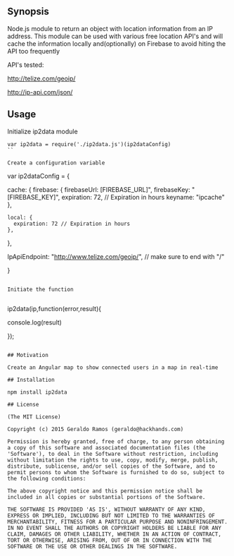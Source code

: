 ## Synopsis

Node.js module to return an object with location information from an IP address.
This module can be used with various free location API's and will cache the information locally and(optionally) on Firebase to avoid hiting the API too frequently

API's tested:

http://telize.com/geoip/

http://ip-api.com/json/


## Usage

Initialize ip2data module

```
var ip2data = require('./ip2data.js')(ip2dataConfig)
``

Create a configuration variable

```
var ip2dataConfig = {

  cache: {
    firebase: {
      firebaseUrl: [FIREBASE_URL]",
      firebaseKey: "[FIREBASE_KEY]",
      expiration: 72, // Expiration in hours
      keyname: "ipcache"  
    }, 

    local: {
      expiration: 72 // Expiration in hours
    }, 
        
  },

  IpApiEndpoint: "http://www.telize.com/geoip/", // make sure to end with "/"

}
```

Initiate the function


```
ip2data(ip,function(error,result){

  console.log(result)

});

```

## Motivation

Create an Angular map to show connected users in a map in real-time

## Installation

npm install ip2data

## License

(The MIT License)

Copyright (c) 2015 Geraldo Ramos (geraldo@hackhands.com)

Permission is hereby granted, free of charge, to any person obtaining a copy of this software and associated documentation files (the 'Software'), to deal in the Software without restriction, including without limitation the rights to use, copy, modify, merge, publish, distribute, sublicense, and/or sell copies of the Software, and to permit persons to whom the Software is furnished to do so, subject to the following conditions:

The above copyright notice and this permission notice shall be included in all copies or substantial portions of the Software.

THE SOFTWARE IS PROVIDED 'AS IS', WITHOUT WARRANTY OF ANY KIND, EXPRESS OR IMPLIED, INCLUDING BUT NOT LIMITED TO THE WARRANTIES OF MERCHANTABILITY, FITNESS FOR A PARTICULAR PURPOSE AND NONINFRINGEMENT. IN NO EVENT SHALL THE AUTHORS OR COPYRIGHT HOLDERS BE LIABLE FOR ANY CLAIM, DAMAGES OR OTHER LIABILITY, WHETHER IN AN ACTION OF CONTRACT, TORT OR OTHERWISE, ARISING FROM, OUT OF OR IN CONNECTION WITH THE SOFTWARE OR THE USE OR OTHER DEALINGS IN THE SOFTWARE.